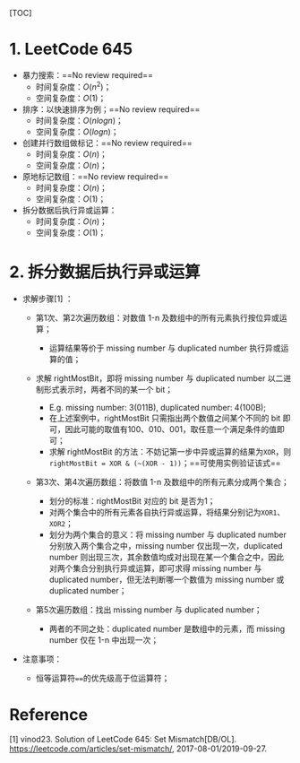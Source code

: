 [TOC]



# 1. LeetCode 645

- 暴力搜索：==No review required==
  - 时间复杂度：$O(n^2)$；
  - 空间复杂度：$O(1)$；
- 排序：以快速排序为例；==No review required==
  - 时间复杂度：$O(nlogn)$；
  - 空间复杂度：$O(logn)$；
- 创建并行数组做标记：==No review required==
  - 时间复杂度：$O(n)$；
  - 空间复杂度：$O(n)$；
- 原地标记数组：==No review required==
  - 时间复杂度：$O(n)$；
  - 空间复杂度：$O(1)$；
- 拆分数据后执行异或运算：
  - 时间复杂度：$O(n)$；
  - 空间复杂度：$O(1)$；



# 2. 拆分数据后执行异或运算

- 求解步骤[1] ：

  - 第1次、第2次遍历数组：对数值 1-n 及数组中的所有元素执行按位异或运算；

    - 运算结果等价于 missing number 与 duplicated number 执行异或运算的值；
  - 求解 rightMostBit，即将 missing number 与 duplicated number 以二进制形式表示时，两者不同的某一个 bit；

    - E.g. missing number: 3(011B), duplicated number: 4(100B);
    - 在上述案例中，rightMostBit 只需指出两个数值之间某个不同的 bit 即可，因此可能的取值有100、010、001，取任意一个满足条件的值即可；
    - 求解 rightMostBit 的方法：不妨记第一步中异或运算的结果为`XOR`，则`rightMostBit = XOR & (~(XOR - 1))`；==可使用实例验证该式==
  - 第3次、第4次遍历数组：将数值 1-n 及数组中的所有元素分成两个集合；

    - 划分的标准：rightMostBit 对应的 bit 是否为1；
    - 对两个集合中的所有元素各自执行异或运算，将结果分别记为`XOR1`、`XOR2`；
    - 划分为两个集合的意义：将 missing number 与 duplicated number 分别放入两个集合之中，missing number 仅出现一次，duplicated number 则出现三次，其余数值均成对出现在某一个集合之中，因此对两个集合分别执行异或运算，即可求得 missing number 与 duplicated number，但无法判断哪一个数值为 missing number 或 duplicated number；
  - 第5次遍历数组：找出 missing number 与 duplicated number；
    - 两者的不同之处：duplicated number 是数组中的元素，而 missing number 仅在 1-n 中出现一次；

- 注意事项：
  
  - 恒等运算符`==`的优先级高于位运算符；



# Reference

[1] vinod23. Solution of LeetCode 645: Set Mismatch[DB/OL]. https://leetcode.com/articles/set-mismatch/, 2017-08-01/2019-09-27.